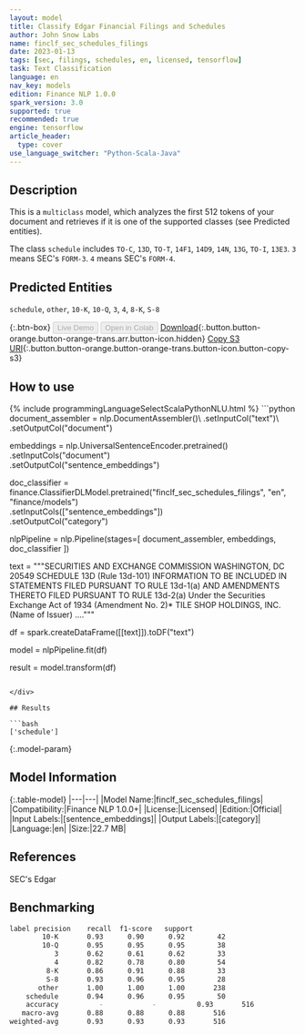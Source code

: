 ```yaml
---
layout: model
title: Classify Edgar Financial Filings and Schedules
author: John Snow Labs
name: finclf_sec_schedules_filings
date: 2023-01-13
tags: [sec, filings, schedules, en, licensed, tensorflow]
task: Text Classification
language: en
nav_key: models
edition: Finance NLP 1.0.0
spark_version: 3.0
supported: true
recommended: true
engine: tensorflow
article_header:
  type: cover
use_language_switcher: "Python-Scala-Java"
---
```


## Description

This is a `multiclass` model, which analyzes the first 512 tokens of your document and retrieves if it is one of the supported classes (see Predicted entities).

The class `schedule` includes `TO-C`, `13D`, `TO-T`, `14F1`, `14D9`, `14N`, `13G`, `TO-I`, `13E3`.
`3` means SEC's `FORM-3`.
`4` means SEC's `FORM-4`.

## Predicted Entities

`schedule`, `other`, `10-K`, `10-Q`, `3`, `4`, `8-K`, `S-8`

{:.btn-box}
<button class="button button-orange" disabled>Live Demo</button>
<button class="button button-orange" disabled>Open in Colab</button>
[Download](https://s3.amazonaws.com/auxdata.johnsnowlabs.com/finance/models/finclf_sec_schedules_filings_en_1.0.0_3.0_1673628989895.zip){:.button.button-orange.button-orange-trans.arr.button-icon.hidden}
[Copy S3 URI](s3://auxdata.johnsnowlabs.com/finance/models/finclf_sec_schedules_filings_en_1.0.0_3.0_1673628989895.zip){:.button.button-orange.button-orange-trans.button-icon.button-copy-s3}

## How to use



<div class="tabs-box" markdown="1">
{% include programmingLanguageSelectScalaPythonNLU.html %}
```python
document_assembler = nlp.DocumentAssembler()\
    .setInputCol("text")\
    .setOutputCol("document")
  
embeddings = nlp.UniversalSentenceEncoder.pretrained()\
  .setInputCols("document") \
  .setOutputCol("sentence_embeddings")
    
doc_classifier = finance.ClassifierDLModel.pretrained("finclf_sec_schedules_filings", "en", "finance/models")\
    .setInputCols(["sentence_embeddings"])\
    .setOutputCol("category")
    
nlpPipeline = nlp.Pipeline(stages=[
    document_assembler, 
    embeddings,
    doc_classifier
])
 
text = """SECURITIES AND EXCHANGE COMMISSION
WASHINGTON, DC 20549
SCHEDULE 13D
(Rule 13d-101)
INFORMATION TO BE INCLUDED IN STATEMENTS FILED PURSUANT TO RULE 13d-1(a) 
AND AMENDMENTS THERETO FILED PURSUANT TO RULE 13d-2(a)
Under the Securities Exchange Act of 1934
(Amendment No. 2)*
TILE SHOP HOLDINGS, INC.
(Name of Issuer)
...."""

df = spark.createDataFrame([[text]]).toDF("text")

model = nlpPipeline.fit(df)

result = model.transform(df)
```

</div>

## Results

```bash
['schedule']
```

{:.model-param}
## Model Information

{:.table-model}
|---|---|
|Model Name:|finclf_sec_schedules_filings|
|Compatibility:|Finance NLP 1.0.0+|
|License:|Licensed|
|Edition:|Official|
|Input Labels:|[sentence_embeddings]|
|Output Labels:|[category]|
|Language:|en|
|Size:|22.7 MB|

## References

SEC's Edgar

## Benchmarking

```bash
label precision    recall  f1-score   support
        10-K       0.93      0.90      0.92        42
        10-Q       0.95      0.95      0.95        38
           3       0.62      0.61      0.62        33
           4       0.82      0.78      0.80        54
         8-K       0.86      0.91      0.88        33
         S-8       0.93      0.96      0.95        28
       other       1.00      1.00      1.00       238
    schedule       0.94      0.96      0.95        50
    accuracy          -            -          0.93       516
   macro-avg       0.88      0.88      0.88       516
weighted-avg       0.93      0.93      0.93       516
```
